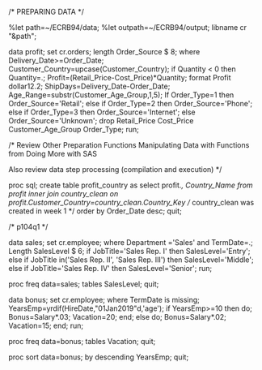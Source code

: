 /* PREPARING DATA */

%let path=~/ECRB94/data;
%let outpath=~/ECRB94/output;
libname cr "&path";

data profit;
	set cr.orders;
	length Order_Source $ 8;
	where Delivery_Date>=Order_Date;
	Customer_Country=upcase(Customer_Country);
	if Quantity < 0 then Quantity=.;
	Profit=(Retail_Price-Cost_Price)*Quantity;
	format Profit dollar12.2;
	ShipDays=Delivery_Date-Order_Date;
	Age_Range=substr(Customer_Age_Group,1,5);
	If Order_Type=1 then Order_Source='Retail';
	else if Order_Type=2 then Order_Source='Phone';
	else if Order_Type=3 then Order_Source='Internet';
	else Order_Source='Unknown';
	drop Retail_Price Cost_Price Customer_Age_Group Order_Type;
run;

/* Review Other Preparation Functions 
Manipulating Data with Functions from Doing More with SAS 

Also review data step processing (compilation and execution)
*/

proc sql;
	create table profit_country as
		select profit.*, Country_Name
			from profit inner join country_clean
			on profit.Customer_Country=country_clean.Country_Key
/* country_clean was created in week 1 */
			order by Order_Date desc;
quit;

/* p104q1 */

data sales;
	set cr.employee;
	where Department ='Sales' and TermDate=.;
	Length SalesLevel $ 6;
	if JobTitle='Sales Rep. I' then SalesLevel='Entry';
	else if JobTitle in('Sales Rep. II', 'Sales Rep. III') then SalesLevel='Middle';
	else if JobTitle='Sales Rep. IV' then SalesLevel='Senior';
run;

proc freq data=sales;
	tables SalesLevel;
quit;

data bonus;
	set cr.employee;
	where TermDate is missing; 
	YearsEmp=yrdif(HireDate,"01Jan2019"d,'age');
	if YearsEmp>=10 then 
		do;
			Bonus=Salary*.03;
			Vacation=20;
		end;
	else do; 
			Bonus=Salary*.02;
			Vacation=15;
		end;
run;

proc freq data=bonus;
	tables Vacation;
quit;


proc sort data=bonus;
	by descending YearsEmp;
quit;
	